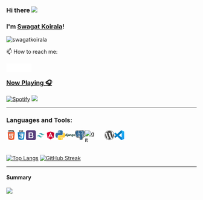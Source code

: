 ### Hi there <img src="https://raw.githubusercontent.com/MartinHeinz/MartinHeinz/master/wave.gif" width="30px">

### I'm <a href="https://swagatkoirala.com.np" target="_blank">Swagat Koirala</a>!
<p align="left"> <img src="https://komarev.com/ghpvc/?username=swagatkoirala&label=Profile%20views&color=0e75b6&style=flat" alt="swagatkoirala" /> </p>
📫 How to reach me:
<br/>
<br/>
<a href="https://swagatkoirala.com.np" target="_blank"><img align="left" alt="swagatkoirala" width="22px" src="https://github.com/Aakarsh-B/trying-repos/blob/master/www.svg" /></a>
<a href="https://linkedin.com/in/swagatkoirala" target="_blank"><img align="left" alt="Swagat Koirala | LinkedIn" width="22px" src="https://github.com/Aakarsh-B/trying-repos/blob/master/linkedin.svg" />
<a href="https://instagram.com/swagat_koirala" target="_blank"><img align="left" alt="Swagat koirala | Instagram" width="22px" src="https://github.com/Aakarsh-B/trying-repos/blob/master/insta.svg" />
<br />
 
 
### Now Playing 🎧

[![Spotify](https://github-readme-remake.vercel.app/api/spotify)](https://https://open.spotify.com/user/bigq2tbq2qv82uglwxu8ajifx)
![](https://github-profile-summary-cards.vercel.app/api/cards/productive-time?username=swagatkoirala&theme=github_dark)

 ---
### Languages and Tools:

<a href="https://www.w3.org/html/" target="_blank"><img align="left" alt="HTML5" width="26px" src="https://raw.githubusercontent.com/github/explore/80688e429a7d4ef2fca1e82350fe8e3517d3494d/topics/html/html.png" /></a>
<a href="https://www.w3schools.com/css/" target="_blank"><img align="left" alt="CSS3" width="26px" src="https://raw.githubusercontent.com/github/explore/80688e429a7d4ef2fca1e82350fe8e3517d3494d/topics/css/css.png" /></a>
  <a href="https://www.w3schools.com/bootstrap/" target="_blank"><img align="left" alt="bootstrap" width="26px" src="https://raw.githubusercontent.com/github/explore/80688e429a7d4ef2fca1e82350fe8e3517d3494d/topics/bootstrap/bootstrap.png" /></a>
  <a href="https://tailwindcss.com/" target="_blank"><img align="left" alt="tailwind" width="26px" src="https://raw.githubusercontent.com/github/explore/80688e429a7d4ef2fca1e82350fe8e3517d3494d/topics/tailwind/tailwind.png" /></a>
 <a href="https://www.angular.io" target="_blank"><img align="left" alt="angular" width="26px" src="https://raw.githubusercontent.com/github/explore/80688e429a7d4ef2fca1e82350fe8e3517d3494d/topics/angular/angular.png" /></a>
<a href="https://www.python.org" target="_blank"> <img align="left" alt="Python" width="26px" src="https://github.com/Aakarsh-B/trying-repos/blob/master/python-5.svg?raw=true"/> </a>
 <a href="https://www.djangoproject.com/" target="_blank"><img align="left" alt="django" width="26px" src="https://raw.githubusercontent.com/github/explore/80688e429a7d4ef2fca1e82350fe8e3517d3494d/topics/django/django.png" /></a>
   <a href="https://www.postgresql.org/" target="_blank"><img align="left" alt="postgresql" width="26px" src="https://raw.githubusercontent.com/github/explore/80688e429a7d4ef2fca1e82350fe8e3517d3494d/topics/postgresql/postgresql.png" /></a>
<a href="https://git-scm.com/" target="_blank"> <img align="left" alt="git" width="26px" src="https://www.vectorlogo.zone/logos/git-scm/git-scm-icon.svg"/> </a>
  
<a href="https://github.com/swagatkoirala/" target="_blank"><img align="left" alt="GitHub" width="26px" src="https://github.com/Aakarsh-B/trying-repos/blob/master/github.svg" /></a>
   <a href="https://wordpress.com/" target="_blank"><img align="left" alt="wordpress" width="26px" src="https://raw.githubusercontent.com/github/explore/80688e429a7d4ef2fca1e82350fe8e3517d3494d/topics/wordpress/wordpress.png" /></a>
 <img align="left" alt="Visual Studio Code" width="26px" src="https://raw.githubusercontent.com/github/explore/80688e429a7d4ef2fca1e82350fe8e3517d3494d/topics/visual-studio-code/visual-studio-code.png" />
<br />
  <br/>
  <br/>
  
  [![Top Langs](https://github-readme-stats.vercel.app/api/top-langs/?username=swagatkoirala&layout=compact&theme=dark)](https://github.com/anuraghazra/github-readme-stats)
 [![GitHub Streak](https://github-readme-streak-stats.herokuapp.com?user=swagatkoirala&theme=github-dark&hide_border=true&date_format=M%20j%5B%2C%20Y%5D)](https://git.io/streak-stats)

---

#### Summary
![](https://github-profile-summary-cards.vercel.app/api/cards/profile-details?username=swagatkoirala&theme=github_dark)
<!-- ![](https://github-profile-summary-cards.vercel.app/api/cards/most-commit-language?username=swagatkoirala&theme=github_dark) -->

